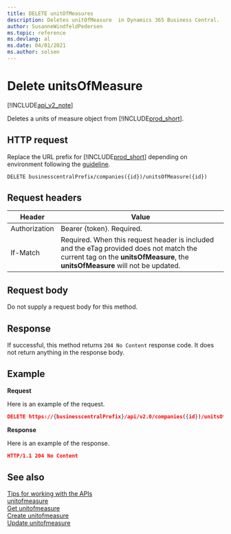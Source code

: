 ```yaml
---
title: DELETE unitOfMeasures  
description: Deletes unitOfMeasure  in Dynamics 365 Business Central.
author: SusanneWindfeldPedersen
ms.topic: reference
ms.devlang: al
ms.date: 04/01/2021
ms.author: solsen
---
```


# Delete unitsOfMeasure

[!INCLUDE[api_v2_note](../../../includes/api_v2_note.md)]

Deletes a units of measure object from [!INCLUDE[prod_short](../../../includes/prod_short.md)].

## HTTP request
Replace the URL prefix for [!INCLUDE[prod_short](../../../includes/prod_short.md)] depending on environment following the [guideline](../../v2.0/endpoints-apis-for-dynamics.md).
```
DELETE businesscentralPrefix/companies({id})/unitsOfMeasure({id})
```

## Request headers

|Header|Value|
|------|-----|
|Authorization  |Bearer {token}. Required. |
|If-Match       |Required. When this request header is included and the eTag provided does not match the current tag on the **unitsOfMeasure**, the **unitsOfMeasure** will not be updated. |

## Request body
Do not supply a request body for this method.

## Response
If successful, this method returns ```204 No Content``` response code. It does not return anything in the response body.

## Example

**Request**

Here is an example of the request.

```json
DELETE https://{businesscentralPrefix}/api/v2.0/companies({id})/unitsOfMeasure({id})
```

**Response** 

Here is an example of the response. 

```json
HTTP/1.1 204 No Content
```

## See also
[Tips for working with the APIs](../../../developer/devenv-connect-apps-tips.md)    
[unitofmeasure](../resources/dynamics_unitofmeasure.md)    
[Get unitofmeasure](dynamics_unitofmeasure_Get.md)    
[Create unitofmeasure](dynamics_unitofmeasure_Create.md)    
[Update unitofmeasure](dynamics_unitofmeasure_Update.md)    

